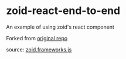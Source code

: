# zoid-react-end-to-end
An example of using zoid's react component

Forked from [original repo](https://github.com/krakenjs/zoid)

source: [zoid.frameworks.js](https://github.com/artmanque/zoid/blob/main/dist/zoid.frameworks.js)
